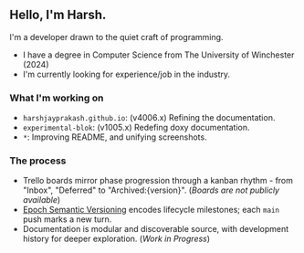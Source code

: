 ## Hello, I'm Harsh.

I'm a developer drawn to the quiet craft of programming.

* I have a degree in Computer Science from The University of Winchester (2024)
* I'm currently looking for experience/job in the industry.

### What I'm working on

- `harshjayprakash.github.io`: (v4006.x) Refining the documentation.
- `experimental-blok`: (v1005.x) Redefing doxy documentation.
- `*`: Improving README, and unifying screenshots.

### The process

- Trello boards mirror phase progression through a kanban rhythm - from "Inbox", "Deferred" to "Archived:{version}". (*Boards are not publicly available*)
- [Epoch Semantic Versioning](https://antfu.me/posts/epoch-semver) encodes lifecycle milestones; each `main` push marks a new turn.
- Documentation is modular and discoverable source, with development history for deeper exploration. (*Work in Progress*)